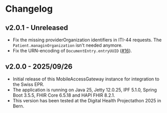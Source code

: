 # Changelog

## v2.0.1 - Unreleased

- Fix the missing providerOrganization identifiers in ITI-44 requests.
  The `Patient.managinOrganization` isn't needed anymore.
- Fix the URN-encoding of `DocumentEntry.entryUUID` ([#16](https://github.com/ahdis/MobileAccessGateway/issues/16)).

## v2.0.0 - 2025/09/26

- Initial release of this MobileAccessGateway instance for integration to the Swiss EPR.
- The application is running on Java 25, Jetty 12.0.25, IPF 5.1.0, Spring Boot 3.5.5, FHIR Core 6.5.18 and HAPI FHIR 
  8.2.1.
- This version has been tested at the Digital Health Projectathon 2025 in Bern.
